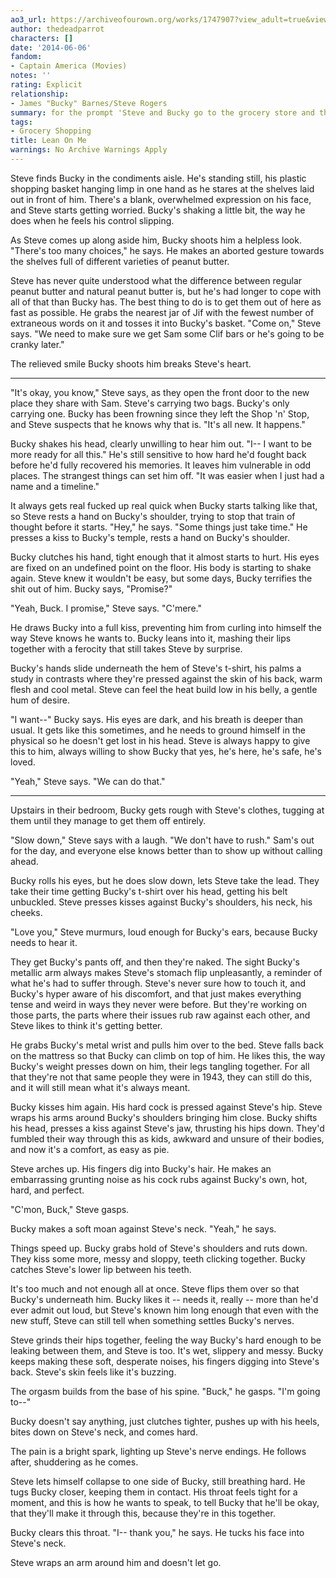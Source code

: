 ```yaml
---
ao3_url: https://archiveofourown.org/works/1747907?view_adult=true&view_full_work=true
author: thedeadparrot
characters: []
date: '2014-06-06'
fandom:
- Captain America (Movies)
notes: ''
rating: Explicit
relationship:
- James "Bucky" Barnes/Steve Rogers
summary: for the prompt 'Steve and Bucky go to the grocery store and then have sex.'
tags:
- Grocery Shopping
title: Lean On Me
warnings: No Archive Warnings Apply
---
```


Steve finds Bucky in the condiments aisle. He's standing still, his plastic shopping basket hanging limp in one hand as he stares at the shelves laid out in front of him. There's a blank, overwhelmed expression on his face, and Steve starts getting worried. Bucky's shaking a little bit, the way he does when he feels his control slipping.

As Steve comes up along aside him, Bucky shoots him a helpless look. "There's too many choices," he says. He makes an aborted gesture towards the shelves full of different varieties of peanut butter. 

Steve has never quite understood what the difference between regular peanut butter and natural peanut butter is, but he's had longer to cope with all of that than Bucky has. The best thing to do is to get them out of here as fast as possible. He grabs the nearest jar of Jif with the fewest number of extraneous words on it and tosses it into Bucky's basket. "Come on," Steve says. "We need to make sure we get Sam some Clif bars or he's going to be cranky later."

The relieved smile Bucky shoots him breaks Steve's heart.

---

"It's okay, you know," Steve says, as they open the front door to the new place they share with Sam. Steve's carrying two bags. Bucky's only carrying one. Bucky has been frowning since they left the Shop 'n' Stop, and Steve suspects that he knows why that is. "It's all new. It happens."

Bucky shakes his head, clearly unwilling to hear him out. "I-- I want to be more ready for all this." He's still sensitive to how hard he'd fought back before he'd fully recovered his memories. It leaves him vulnerable in odd places. The strangest things can set him off. "It was easier when I just had a name and a timeline."

It always gets real fucked up real quick when Bucky starts talking like that, so Steve rests a hand on Bucky's shoulder, trying to stop that train of thought before it starts. "Hey," he says. "Some things just take time." He presses a kiss to Bucky's temple, rests a hand on Bucky's shoulder.

Bucky clutches his hand, tight enough that it almost starts to hurt. His eyes are fixed on an undefined point on the floor. His body is starting to shake again. Steve knew it wouldn't be easy, but some days, Bucky terrifies the shit out of him. Bucky says, "Promise?"

"Yeah, Buck. I promise," Steve says. "C'mere."

He draws Bucky into a full kiss, preventing him from curling into himself the way Steve knows he wants to. Bucky leans into it, mashing their lips together with a ferocity that still takes Steve by surprise.

Bucky's hands slide underneath the hem of Steve's t-shirt, his palms a study in contrasts where they're pressed against the skin of his back, warm flesh and cool metal. Steve can feel the heat build low in his belly, a gentle hum of desire.

"I want--" Bucky says. His eyes are dark, and his breath is deeper than usual. It gets like this sometimes, and he needs to ground himself in the physical so he doesn't get lost in his head. Steve is always happy to give this to him, always willing to show Bucky that yes, he's here, he's safe, he's loved.

"Yeah," Steve says. "We can do that."

---

Upstairs in their bedroom, Bucky gets rough with Steve's clothes, tugging at them until they manage to get them off entirely.

"Slow down," Steve says with a laugh. "We don't have to rush." Sam's out for the day, and everyone else knows better than to show up without calling ahead.

Bucky rolls his eyes, but he does slow down, lets Steve take the lead. They take their time getting Bucky's t-shirt over his head, getting his belt unbuckled. Steve presses kisses against Bucky's shoulders, his neck, his cheeks.

"Love you," Steve murmurs, loud enough for Bucky's ears, because Bucky needs to hear it.

They get Bucky's pants off, and then they're naked. The sight Bucky's metallic arm always makes Steve's stomach flip unpleasantly, a reminder of what he's had to suffer through. Steve's never sure how to touch it, and Bucky's hyper aware of his discomfort, and that just makes everything tense and weird in ways they never were before. But they're working on those parts, the parts where their issues rub raw against each other, and Steve likes to think it's getting better.

He grabs Bucky's metal wrist and pulls him over to the bed. Steve falls back on the mattress so that Bucky can climb on top of him. He likes this, the way Bucky's weight presses down on him, their legs tangling together. For all that they're not that same people they were in 1943, they can still do this, and it will still mean what it's always meant.

Bucky kisses him again. His hard cock is pressed against Steve's hip. Steve wraps his arms around Bucky's shoulders bringing him close. Bucky shifts his head, presses a kiss against Steve's jaw, thrusting his hips down. They'd fumbled their way through this as kids, awkward and unsure of their bodies, and now it's a comfort, as easy as pie.

Steve arches up. His fingers dig into Bucky's hair. He makes an embarrassing grunting noise as his cock rubs against Bucky's own, hot, hard, and perfect.

"C'mon, Buck," Steve gasps.

Bucky makes a soft moan against Steve's neck. "Yeah," he says.

Things speed up. Bucky grabs hold of Steve's shoulders and ruts down. They kiss some more, messy and sloppy, teeth clicking together. Bucky catches Steve's lower lip between his teeth.

It's too much and not enough all at once. Steve flips them over so that Bucky's underneath him. Bucky likes it -- needs it, really -- more than he'd ever admit out loud, but Steve's known him long enough that even with the new stuff, Steve can still tell when something settles Bucky's nerves.

Steve grinds their hips together, feeling the way Bucky's hard enough to be leaking between them, and Steve is too. It's wet, slippery and messy. Bucky keeps making these soft, desperate noises, his fingers digging into Steve's back. Steve's skin feels like it's buzzing.

The orgasm builds from the base of his spine. "Buck," he gasps. "I'm going to--"

Bucky doesn't say anything, just clutches tighter, pushes up with his heels, bites down on Steve's neck, and comes hard.

The pain is a bright spark, lighting up Steve's nerve endings. He follows after, shuddering as he comes.

Steve lets himself collapse to one side of Bucky, still breathing hard. He tugs Bucky closer, keeping them in contact. His throat feels tight for a moment, and this is how he wants to speak, to tell Bucky that he'll be okay, that they'll make it through this, because they're in this together.

Bucky clears this throat. "I-- thank you," he says. He tucks his face into Steve's neck.

Steve wraps an arm around him and doesn't let go.